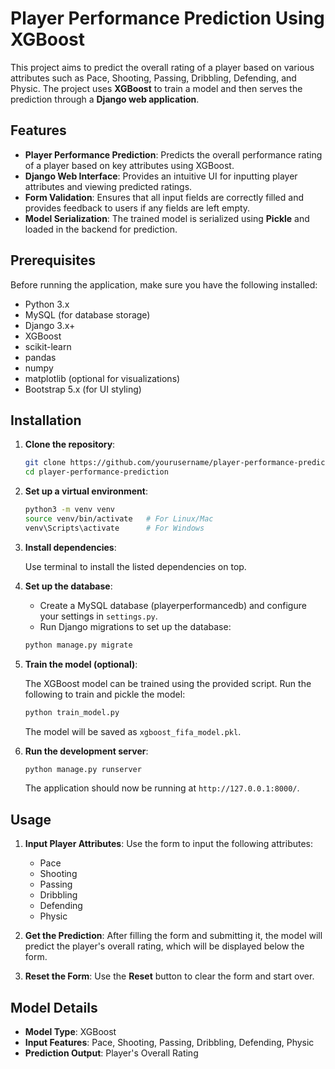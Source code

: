 # Player Performance Prediction Using XGBoost

This project aims to predict the overall rating of a player based on various attributes such as Pace, Shooting, Passing, Dribbling, Defending, and Physic. The project uses **XGBoost** to train a model and then serves the prediction through a **Django web application**.

## Features

- **Player Performance Prediction**: Predicts the overall performance rating of a player based on key attributes using XGBoost.
- **Django Web Interface**: Provides an intuitive UI for inputting player attributes and viewing predicted ratings.
- **Form Validation**: Ensures that all input fields are correctly filled and provides feedback to users if any fields are left empty.
- **Model Serialization**: The trained model is serialized using **Pickle** and loaded in the backend for prediction.

## Prerequisites

Before running the application, make sure you have the following installed:

- Python 3.x
- MySQL (for database storage)
- Django 3.x+
- XGBoost
- scikit-learn
- pandas
- numpy
- matplotlib (optional for visualizations)
- Bootstrap 5.x (for UI styling)

## Installation

1. **Clone the repository**:

   ```bash
   git clone https://github.com/yourusername/player-performance-prediction.git
   cd player-performance-prediction
   ```

2. **Set up a virtual environment**:

   ```bash
   python3 -m venv venv
   source venv/bin/activate   # For Linux/Mac
   venv\Scripts\activate      # For Windows
   ```

3. **Install dependencies**:

   Use terminal to install the listed dependencies on top.

4. **Set up the database**:

   - Create a MySQL database (playerperformancedb) and configure your settings in `settings.py`.
   - Run Django migrations to set up the database:

   ```bash
   python manage.py migrate
   ```

5. **Train the model (optional)**:

   The XGBoost model can be trained using the provided script. Run the following to train and pickle the model:

   ```bash
   python train_model.py
   ```

   The model will be saved as `xgboost_fifa_model.pkl`.

6. **Run the development server**:

   ```bash
   python manage.py runserver
   ```

   The application should now be running at `http://127.0.0.1:8000/`.

## Usage

1. **Input Player Attributes**: Use the form to input the following attributes:
   - Pace
   - Shooting
   - Passing
   - Dribbling
   - Defending
   - Physic

2. **Get the Prediction**: After filling the form and submitting it, the model will predict the player's overall rating, which will be displayed below the form.

3. **Reset the Form**: Use the **Reset** button to clear the form and start over.

## Model Details

- **Model Type**: XGBoost
- **Input Features**: Pace, Shooting, Passing, Dribbling, Defending, Physic
- **Prediction Output**: Player's Overall Rating
